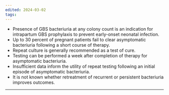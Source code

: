 ```yaml
---
edited: 2024-03-02
tags:
---
```

- Presence of GBS bacteriuria at any colony count is an indication for intrapartum GBS prophylaxis to prevent early-onset neonatal infection.
- Up to 30 percent of pregnant patients fail to clear asymptomatic bacteriuria following a short course of therapy.
- Repeat culture is generally recommended as a test of cure.
- Testing can be performed a week after completion of therapy for asymptomatic bacteriuria.
- Insufficient data inform the utility of repeat testing following an initial episode of asymptomatic bacteriuria.
- It is not known whether retreatment of recurrent or persistent bacteriuria improves outcomes.
---
